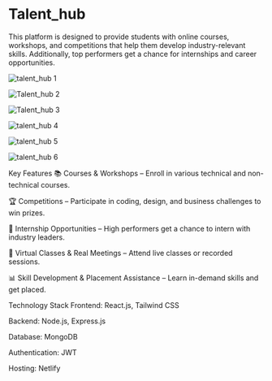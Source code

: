 # Talent_hub
This platform is designed to provide students with online courses, workshops, and competitions that help them develop industry-relevant skills. Additionally, top performers get a chance for internships and career opportunities.

![talent_hub 1](https://github.com/user-attachments/assets/52ad4d1a-6eb1-4240-8122-e19f623563af)

![Talent_hub 2](https://github.com/user-attachments/assets/838b0829-0136-4b69-8600-2b2036331f51)

![Talent_hub 3](https://github.com/user-attachments/assets/51d733d3-b8ea-4a9c-a585-6aea1a0e0fd1)

![talent_hub 4](https://github.com/user-attachments/assets/9b37ba42-dc86-4684-85cd-a56f02952d13)

![talent_hub 5](https://github.com/user-attachments/assets/8a2e7f20-298f-4d11-8cd9-652f8a774bc3)

![talent_hub 6](https://github.com/user-attachments/assets/c310bd08-36ff-46d5-b7a5-e08d4b8d0a28)

Key Features
📚 Courses & Workshops – Enroll in various technical and non-technical courses.

🏆 Competitions – Participate in coding, design, and business challenges to win prizes.

🎯 Internship Opportunities – High performers get a chance to intern with industry leaders.

🎥 Virtual Classes & Real Meetings – Attend live classes or recorded sessions.

📊 Skill Development & Placement Assistance – Learn in-demand skills and get placed.

Technology Stack
Frontend: React.js, Tailwind CSS

Backend: Node.js, Express.js

Database: MongoDB

Authentication: JWT

Hosting: Netlify 
